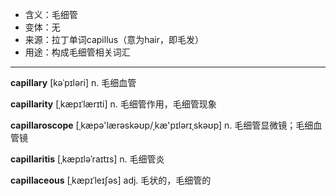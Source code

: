 - <span class="definition">含义：毛细管</span>
- <span class="definition">变体：无</span>
- <span class="definition">来源：拉丁单词capillus（意为hair，即毛发）</span>
- <span class="definition">用途：构成毛细管相关词汇</span>


---


<span class="vocabulary">**capillary**</span> [kəˈpɪləri] n. 毛细血管

<span class="vocabulary">**capillarity**</span> [ˌkæpɪˈlærɪti] n. 毛细管作用，毛细管现象

<span class="vocabulary">**capillaroscope**</span> [ˌkæpə'lærəskəʊp/ˌkæ'pɪlərɪˌskəʊp] n. 毛细管显微镜；毛细血管镜

<span class="vocabulary">**capillaritis**</span> [ˌkæpɪləˈraɪtɪs] n. 毛细管炎

<span class="vocabulary">**capillaceous**</span> [ˌkæpɪˈleɪʃəs] adj. 毛状的，毛细管的
